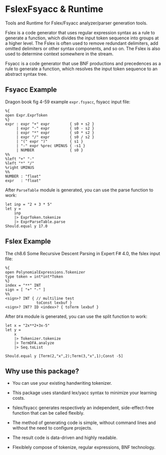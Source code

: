 # FslexFsyacc & Runtime

Tools and Runtime for Fslex/Fsyacc analyzer/parser generation tools.

Fslex is a code generator that uses regular expression syntax as a rule to generate a function, which divides the input token sequence into groups at a higher level. The Fslex is often used to remove redundant delimiters, add omitted delimiters or other syntax components, and so on. The Fslex is also used to determine context somewhere in the stream.

Fsyacc is a code generator that use BNF productions and precedences as a rule to generate a function, which resolves the input token sequence to an abstract syntax tree.

## Fsyacc Example

Dragon book fig 4-59 example `expr.fsyacc`, fsyacc input file:

```fsyacc
%{
open Expr.ExprToken
%}
expr : expr "+" expr         { s0 + s2 }
     | expr "-" expr         { s0 - s2 }
     | expr "*" expr         { s0 * s2 }
     | expr "/" expr         { s0 / s2 }
     | "(" expr ")"          { s1 }
     | "-" expr %prec UMINUS { -s1 }
     | NUMBER                { s0 }
%%
%left "+" "-"
%left "*" "/"
%right UMINUS
%%
NUMBER : "float"
expr   : "float"
```

After `ParseTable` module is generated, you can use the parse function to work:

```F#
let inp = "2 + 3 * 5"
let y = 
    inp
    |> ExprToken.tokenize
    |> ExprParseTable.parse
Should.equal y 17.0
```

## Fslex Example

The ch8.6 Some Recursive Descent Parsing in Expert F# 4.0, the fslex input file:

```fslex
%{
open PolynomialExpressions.Tokenizer
type token = int*int*Token
%}
index = "**" INT
sign = [ "+" "-" ]
%%
<sign>? INT { // multiline test
              toConst lexbuf }
<sign>? INT? ID <index>? { toTerm lexbuf }
```

After `DFA` module is generated, you can use the split function to work:

```F#
let x = "2x**2+3x-5"
let y = 
    x 
    |> Tokenizer.tokenize
    |> TermDFA.analyze
    |> Seq.toList

Should.equal y [Term(2,"x",2);Term(3,"x",1);Const -5]
```

## Why use this package?

- You can use your existing handwriting tokenizer.

- This package uses standard lex/yacc syntax to minimize your learning costs.

- fslex/fsyacc generates respectively an independent, side-effect-free function that can be called flexibly.

- The method of generating code is simple, without command lines and without the need to configure projects.

- The result code is data-driven and highly readable.

- Flexiblely compose of tokenize, regular expressions, BNF technology.


